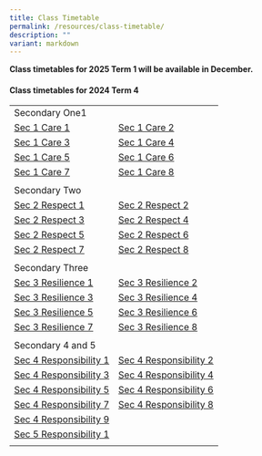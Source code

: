 ```yaml
---
title: Class Timetable
permalink: /resources/class-timetable/
description: ""
variant: markdown
---
```

**Class timetables for 2025 Term 1 will be available in December.**

#### **Class timetables for 2024 Term 4**

 
|  |  | 
| -------- | -------- | 
| Secondary One1 |  |
|  [Sec 1 Care 1](/files/Timetable/timetable_sec1care1.pdf) | [Sec 1 Care 2](/files/Timetable/timetable_sec1care2.pdf)  |
|  [Sec 1 Care 3](/files/Timetable/timetable_sec1care3.pdf) | [Sec 1 Care 4](/files/Timetable/timetable_sec1care4.pdf)  |
|  [Sec 1 Care 5](/files/Timetable/timetable_sec1care5.pdf) | [Sec 1 Care 6](/files/Timetable/timetable_sec1care6.pdf)  |
|  [Sec 1 Care 7](/files/Timetable/timetable_sec1care7.pdf) | [Sec 1 Care 8](/files/Timetable/timetable_sec1care8.pdf)  |
| | |
| Secondary Two  | |
| [Sec 2 Respect 1](/files/Timetable/timetable_sec2respect1.pdf)| [Sec 2 Respect 2](/files/Timetable/timetable_sec2respect2.pdf) |
| [Sec 2 Respect 3](/files/Timetable/timetable_sec2respect3.pdf)| [Sec 2 Respect 4](/files/Timetable/timetable_sec2respect4.pdf) |
| [Sec 2 Respect 5](/files/Timetable/timetable_sec2respect5.pdf)| [Sec 2 Respect 6](/files/Timetable/timetable_sec2respect6.pdf) |
| [Sec 2 Respect 7](/files/Timetable/timetable_sec2respect7.pdf)| [Sec 2 Respect 8](/files/Timetable/timetable_sec2respect8.pdf) |
| | |
| Secondary Three ||
| [Sec 3 Resilience 1](/files/Timetable/timetable_sec3resilience1.pdf) | [Sec 3 Resilience 2](/files/Timetable/timetable_sec3resilience2.pdf) |
| [Sec 3 Resilience 3](/files/Timetable/timetable_sec3resilience3.pdf) | [Sec 3 Resilience 4](/files/Timetable/timetable_sec3resilience4.pdf) |
| [Sec 3 Resilience 5](/files/Timetable/timetable_sec3resilience5.pdf) | [Sec 3 Resilience 6](/files/Timetable/timetable_sec3resilience6.pdf) |
| [Sec 3 Resilience 7](/files/Timetable/timetable_sec3resilience7.pdf) | [Sec 3 Resilience 8](/files/Timetable/timetable_sec3resilience8.pdf) |
|  | |
| Secondary 4 and 5 |  |
| [Sec 4 Responsibility 1](/files/Timetable/timetable_sec4responsibility1.pdf) | [Sec 4 Responsibility 2](/files/Timetable/timetable_sec4responsibility2.pdf) |
| [Sec 4 Responsibility 3](/files/Timetable/timetable_sec4responsibility3.pdf) | [Sec 4 Responsibility 4](/files/Timetable/timetable_sec4responsibility4.pdf) |
| [Sec 4 Responsibility 5](/files/Timetable/timetable_sec4responsibility5.pdf) | [Sec 4 Responsibility 6](/files/Timetable/timetable_sec4responsibility6.pdf) |
| [Sec 4 Responsibility 7](/files/Timetable/timetable_sec4responsibility7.pdf) |[Sec 4 Responsibility 8](/files/Timetable/timetable_sec4responsibility8.pdf)  |
| [Sec 4 Responsibility 9](/files/Timetable/timetable_sec4responsibility9.pdf) | |
| [Sec 5 Responsibility 1](/files/Timetable/timetable_sec5responsibility1.pdf) |  |
| | |
